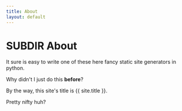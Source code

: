 ```yaml
---
title: About 
layout: default
---
```


# SUBDIR About 

It sure is easy to write one of these here fancy static site generators in python.

Why didn't I just do this **before**?

By the way, this site's title is {{ site.title }}.

Pretty nifty huh?
